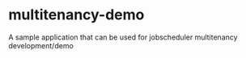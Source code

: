# multitenancy-demo
A sample application that can be used for jobscheduler multitenancy development/demo
